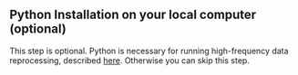 ##  Python Installation on your local computer (optional)

This step is optional. Python is necessary for running high-frequency data reprocessing, described [here](https://github.com/CANFLUX/EddyPro_API/blob/main/README.md). Otherwise you can skip this step. 

